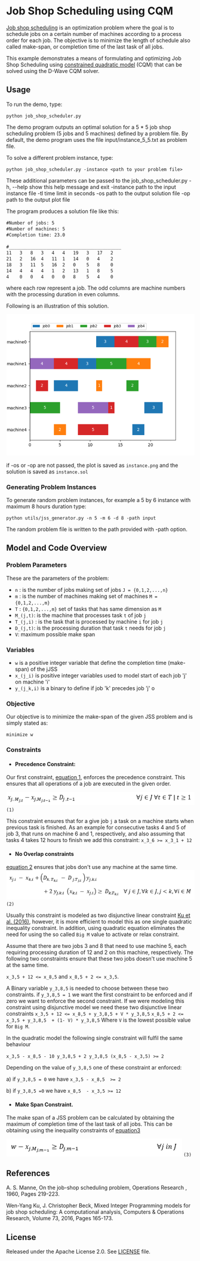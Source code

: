 # Job Shop Scheduling using CQM

[Job shop scheduling](https://en.wikipedia.org/wiki/Job-shop_scheduling) is an
optimization problem where the goal is to schedule jobs on a certain number of
machines according to a process order for each job.
The objective is to minimize the length of schedule also called make-span, or 
completion time of the last task of all jobs.

This example demonstrates a means of formulating and optimizing Job Shop 
Scheduling using [constrained quadratic model](
https://docs.ocean.dwavesys.com/en/stable/concepts/cqm.html#cqm-sdk) (CQM) that
can be solved using the D-Wave CQM solver.

## Usage

To run the demo, type:

    python job_shop_scheduler.py

The demo program outputs an optimal solution for a 5 * 5 job shop scheduling 
problem (5 jobs and 5 machines) defined by a problem file.  By default,
the demo program uses the file input/instance_5_5.txt as problem file.

To solve a different problem instance, type:

    python job_shop_scheduler.py -instance <path to your problem file>

These additional parameters can be passed to the job_shop_scheduler.py
  -h, --help    show this help message and exit
  -instance     path to the input instance file
  -tl           time limit in seconds
  -os           path to the output solution file
  -op           path to the output plot file


The program produces a solution file like this:

```
#Number of jobs: 5
#Number of machines: 5
#Completion time: 23.0

#__________________________________________
11   3   8   3   4   4   19   3   17   2
21   2   16  4   11  1   14   0   4    2
18   3   11  5   16  2   0    5   8    0
14   4   4   4   1   2   13   1   8    5
4    0   0   4   0   0   8    5   4    0
```
where each row represent a job. The odd columns are machine numbers with the
processing duration in even columns. 

Following is an illustration of this solution. 


![Example Solution](_static/instance5_5.png)

if -os or -op are not passed, the plot is saved as `instance.png` 
and the solution is saved as `instance.sol`

### Generating Problem Instances

To generate random problem instances, for example a 5 by 6 instance
with maximum 8 hours duration type:

    python utils/jss_generator.py -n 5 -m 6 -d 8 -path input

The random problem file is written to the path provided with -path option.


## Model and Code Overview

### Problem Parameters

These are the parameters of the problem:


- `n` : is the number of jobs making set of jobs `J = {0,1,2,...,n}`
- `m` : is the number of machines making set of machines `M = {0,1,2,...,m}`
- `T` : `{0,1,2,...,m}` set of tasks that has same dimension as `M`
- `M_(j,t)`:  is the machine that processes task `t` of job `j`
- `T_(j,i)`  : is the task that is processed by machine `i` for job `j` 
- `D_(j,t)`:  is the processing duration that task `t` needs for job `j`
- `V`:  maximum possible make span

### Variables

- `w` is a positive integer variable that define the completion time (make-span)
of the jJSS
- `x_(j_i)` is positive integer variables used to model start of each job 'j' on
  machine 'i'
- `y_(j_k,i)` is a binary to define if job 'k' precedes job 'j' o

### Objective

Our objective is to minimize the make-span of the given JSS problem and is simply 
stated as:

```
minimize w
```

### Constraints
- #### Precedence Constraint:

Our first constraint, [equation 1](#eq2), enforces the precedence constraint.
This ensures that all operations of a job are executed in the given order.

![equation1](_static/eq1.png)          `(1)`

This constraint ensures that for a give job `j` a task on a machine starts when
previous task is finished. As an example for consecutive tasks 4 and 5 of 
job 3, that runs on machine 6 and 1, respectively, and also assuming that 
tasks 4 takes 12 hours to finish we add this constraint:
`x_3_6 >= x_3_1 + 12`

- #### No Overlap constraints
[equation 2](#eq2) ensures that jobs don't use any machine at the same time. 
![eq2](_static/eq2.png)          `(2)`

Usually this constraint is modeled as two disjunctive linear constraint 
[Ku et al. (2016)](#Manne), however, it is more efficient to model this as one
single quadratic inequality constraint. 
In addition, using quadratic equation eliminates the need for using the so called 
`Big M` value to activate or relax constraint. 

Assume that there are two jobs 3 and 8 that need to use machine 5, each requiring 
processing duration of 12 and 2 on this machine, respectively.
The following two constraints ensure that these two jobs doesn't use machine 5 
at the same time. 

`x_3,5 + 12 <= x_8,5` and `x_8,5 + 2 <= x_3,5`.

A Binary variable `y_3,8,5` is needed to choose between these two constraints. 
if `y_3,8,5 = 1` we want the first constraint to be enforced and if zero we want
to enforce the second constraint.
If we were modeling this constraint using disjunctive model we need these two
disjunctive linear constraints 
`x_3,5 + 12 <= x_8,5 + y_3,8,5 + V * y_3,8,5`
`x_8,5 + 2 <= x_3,5 + y_3,8,5  + (1- V) * y_3,8,5`
Where `V` is the lowest possible value for `Big M`. 


In the quadratic model the following single constraint will fulfil the same
behaviour

`x_3,5 - x_8,5 - 10 y_3,8,5 + 2 y_3,8,5 (x_8,5 - x_3,5) >= 2`

Depending on the value of `y_3,8,5` one of these constraint ar enforced:

   a) if  `y_3,8,5 = 0` we have `x_3,5 - x_8,5  >= 2` 

   b) if `y_3,8,5 =0`  we have `x_8,5  - x_3,5 >= 12`


- #### Make Span Constraint. 
The make span  of a JSS problem can be calculated by obtaining the maximum of 
completion time of the last task of all jobs. This can be obtaining using the 
inequality constraints of [equation3](#eq3)

![eq3](_static/eq3.png)          `(3)`

## References

<a id="Manne"></a>
A. S. Manne, On the job-shop scheduling problem, Operations Research , 1960, 
Pages 219-223.


<a id="Ku"></a>
Wen-Yang Ku, J. Christopher Beck, Mixed Integer Programming models for job 
shop scheduling: A computational analysis, Computers & Operations Research,
Volume 73, 2016, Pages 165-173.


## License

Released under the Apache License 2.0. See [LICENSE](LICENSE) file.
